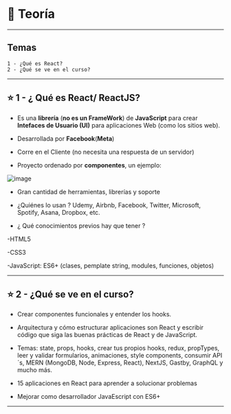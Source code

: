 # :book: Teoría

---

## Temas

```
1 - ¿Qué es React?
2 - ¿Qué se ve en el curso?
```

---

## :star: 1 - ¿ Qué es React/ ReactJS?

- Es una **librería** (**no es un FrameWork**) de **JavaScript** para crear **Intefaces de Usuario (UI)** para aplicaciones Web (como los sitios web).

- Desarrollada por **Facebook**(**Meta**)

- Corre en el Cliente (no necesita una respuesta de un servidor)

- Proyecto ordenado por **componentes**, un ejemplo:

![image](https://user-images.githubusercontent.com/72580574/208317524-533dee54-d20d-47ac-b031-3fee90d08fec.png)

- Gran cantidad de herramientas, librerías y soporte

- ¿Quiénes lo usan ? Udemy, Airbnb, Facebook, Twitter, Microsoft, Spotify, Asana, Dropbox, etc.

- ¿ Qué conocimientos previos hay que tener ?

-HTML5

-CSS3

-JavaScript: ES6+ (clases, pemplate string, modules, funciones, objetos)

---

## :star: 2 - ¿Qué se ve en el curso?

- Crear componentes funcionales y entender los hooks.

- Arquitectura y cómo estructurar aplicaciones son React y escribir código que siga las buenas prácticas de React y de JavaScript.

- Temas: state, props, hooks, crear tus propios hooks, redux, propTypes, leer y validar formularios, animaciones, style components, consumir API´s, MERN (MongoDB, Node, Express, React), NextJS, Gastby, GraphQL y mucho más.

- 15 aplicaciones en React para aprender a solucionar problemas

- Mejorar como desarrollador JavaEscript con ES6+

---
